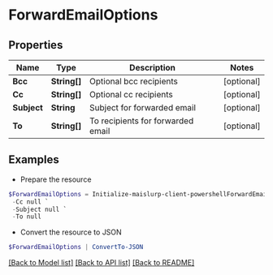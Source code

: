# ForwardEmailOptions
## Properties

Name | Type | Description | Notes
------------ | ------------- | ------------- | -------------
**Bcc** | **String[]** | Optional bcc recipients | [optional] 
**Cc** | **String[]** | Optional cc recipients | [optional] 
**Subject** | **String** | Subject for forwarded email | [optional] 
**To** | **String[]** | To recipients for forwarded email | [optional] 

## Examples

- Prepare the resource
```powershell
$ForwardEmailOptions = Initialize-maislurp-client-powershellForwardEmailOptions  -Bcc null `
 -Cc null `
 -Subject null `
 -To null
```

- Convert the resource to JSON
```powershell
$ForwardEmailOptions | ConvertTo-JSON
```

[[Back to Model list]](../README#documentation-for-models) [[Back to API list]](../README#documentation-for-api-endpoints) [[Back to README]](../README)

